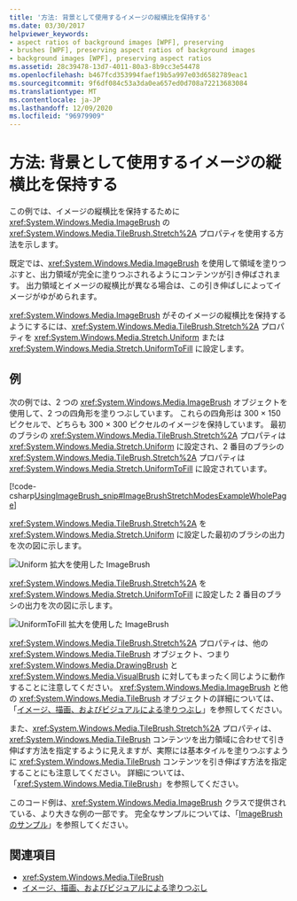 ```yaml
---
title: '方法: 背景として使用するイメージの縦横比を保持する'
ms.date: 03/30/2017
helpviewer_keywords:
- aspect ratios of background images [WPF], preserving
- brushes [WPF], preserving aspect ratios of background images
- background images [WPF], preserving aspect ratios
ms.assetid: 28c39478-13d7-4011-80a3-8b9cc3e54478
ms.openlocfilehash: b467fcd353994faef19b5a997e03d6582789eac1
ms.sourcegitcommit: 9f6df084c53a3da0ea657ed0d708a72213683084
ms.translationtype: MT
ms.contentlocale: ja-JP
ms.lasthandoff: 12/09/2020
ms.locfileid: "96979909"
---
```

# <a name="how-to-preserve-the-aspect-ratio-of-an-image-used-as-a-background"></a>方法: 背景として使用するイメージの縦横比を保持する
この例では、イメージの縦横比を保持するために <xref:System.Windows.Media.ImageBrush> の <xref:System.Windows.Media.TileBrush.Stretch%2A> プロパティを使用する方法を示します。  
  
 既定では、<xref:System.Windows.Media.ImageBrush> を使用して領域を塗りつぶすと、出力領域が完全に塗りつぶされるようにコンテンツが引き伸ばされます。 出力領域とイメージの縦横比が異なる場合は、この引き伸ばしによってイメージがゆがめられます。  
  
 <xref:System.Windows.Media.ImageBrush> がそのイメージの縦横比を保持するようにするには、<xref:System.Windows.Media.TileBrush.Stretch%2A> プロパティを <xref:System.Windows.Media.Stretch.Uniform> または <xref:System.Windows.Media.Stretch.UniformToFill> に設定します。  
  
## <a name="example"></a>例  
 次の例では、2 つの <xref:System.Windows.Media.ImageBrush> オブジェクトを使用して、2 つの四角形を塗りつぶしています。 これらの四角形は 300 × 150 ピクセルで、どちらも 300 × 300 ピクセルのイメージを保持しています。 最初のブラシの <xref:System.Windows.Media.TileBrush.Stretch%2A> プロパティは <xref:System.Windows.Media.Stretch.Uniform> に設定され、2 番目のブラシの <xref:System.Windows.Media.TileBrush.Stretch%2A> プロパティは <xref:System.Windows.Media.Stretch.UniformToFill> に設定されています。  
  
 [!code-csharp[UsingImageBrush_snip#ImageBrushStretchModesExampleWholePage](~/samples/snippets/csharp/VS_Snippets_Wpf/UsingImageBrush_snip/CSharp/StretchModes.cs#imagebrushstretchmodesexamplewholepage)]  
  
 <xref:System.Windows.Media.TileBrush.Stretch%2A> を <xref:System.Windows.Media.Stretch.Uniform> に設定した最初のブラシの出力を次の図に示します。  
  
 ![Uniform 拡大を使用した ImageBrush](./media/graphicsmm-imagebrushuniformstretch.jpg "graphicsmm_ImageBrushUniformStretch")  
  
 <xref:System.Windows.Media.TileBrush.Stretch%2A> を <xref:System.Windows.Media.Stretch.UniformToFill> に設定した 2 番目のブラシの出力を次の図に示します。  
  
 ![UniformToFill 拡大を使用した ImageBrush](./media/graphicsmm-imagebrushuniformtofillstretch.jpg "graphicsmm_ImageBrushUniformToFillStretch")  
  
 <xref:System.Windows.Media.TileBrush.Stretch%2A> プロパティは、他の <xref:System.Windows.Media.TileBrush> オブジェクト、つまり <xref:System.Windows.Media.DrawingBrush> と <xref:System.Windows.Media.VisualBrush> に対してもまったく同じように動作することに注意してください。 <xref:System.Windows.Media.ImageBrush> と他の <xref:System.Windows.Media.TileBrush> オブジェクトの詳細については、「[イメージ、描画、およびビジュアルによる塗りつぶし](painting-with-images-drawings-and-visuals.md)」を参照してください。  
  
 また、<xref:System.Windows.Media.TileBrush.Stretch%2A> プロパティは、<xref:System.Windows.Media.TileBrush> コンテンツを出力領域に合わせて引き伸ばす方法を指定するように見えますが、実際には基本タイルを塗りつぶすように <xref:System.Windows.Media.TileBrush> コンテンツを引き伸ばす方法を指定することにも注意してください。 詳細については、「<xref:System.Windows.Media.TileBrush>」を参照してください。  
  
 このコード例は、<xref:System.Windows.Media.ImageBrush> クラスで提供されている、より大きな例の一部です。 完全なサンプルについては、「[ImageBrush のサンプル](https://github.com/Microsoft/WPF-Samples/tree/master/Graphics/ImageBrush)」を参照してください。  
  
## <a name="see-also"></a>関連項目

- <xref:System.Windows.Media.TileBrush>
- [イメージ、描画、およびビジュアルによる塗りつぶし](painting-with-images-drawings-and-visuals.md)

